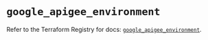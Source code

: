 # `google_apigee_environment`

Refer to the Terraform Registry for docs: [`google_apigee_environment`](https://registry.terraform.io/providers/hashicorp/google/6.25.0/docs/resources/apigee_environment).
